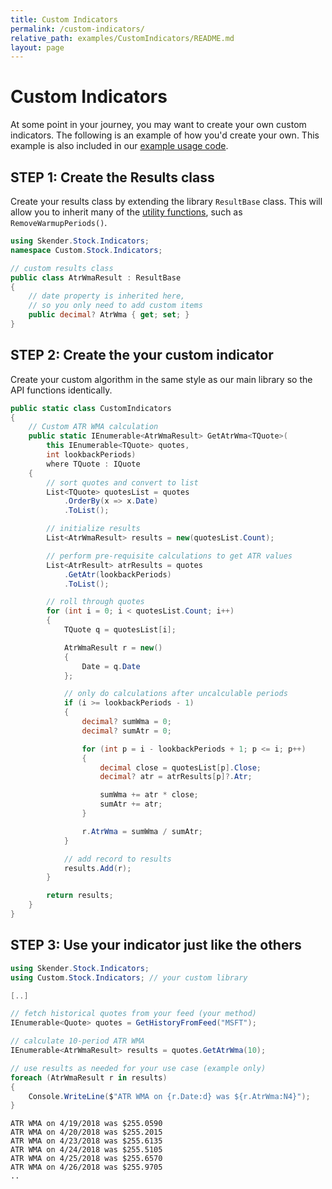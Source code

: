 ```yaml
---
title: Custom Indicators
permalink: /custom-indicators/
relative_path: examples/CustomIndicators/README.md
layout: page
---
```


# Custom Indicators

At some point in your journey, you may want to create your own custom indicators.
The following is an example of how you'd create your own.
This example is also included in our [example usage code](https://daveskender.github.io/Stock.Indicators/examples/#content).

## STEP 1: Create the Results class

Create your results class by extending the library `ResultBase` class.  This will allow you to inherit many of the [utility functions](https://daveskender.github.io/Stock.Indicators/utilities/#utilities-for-indicator-results), such as `RemoveWarmupPeriods()`.

```csharp
using Skender.Stock.Indicators;
namespace Custom.Stock.Indicators;

// custom results class
public class AtrWmaResult : ResultBase
{
    // date property is inherited here,
    // so you only need to add custom items
    public decimal? AtrWma { get; set; }
}
```

## STEP 2: Create the your custom indicator

Create your custom algorithm in the same style as our main library so the API functions identically.

```csharp
public static class CustomIndicators
{
    // Custom ATR WMA calculation
    public static IEnumerable<AtrWmaResult> GetAtrWma<TQuote>(
        this IEnumerable<TQuote> quotes,
        int lookbackPeriods)
        where TQuote : IQuote
    {
        // sort quotes and convert to list
        List<TQuote> quotesList = quotes
            .OrderBy(x => x.Date)
            .ToList();

        // initialize results
        List<AtrWmaResult> results = new(quotesList.Count);

        // perform pre-requisite calculations to get ATR values
        List<AtrResult> atrResults = quotes
            .GetAtr(lookbackPeriods)
            .ToList();

        // roll through quotes
        for (int i = 0; i < quotesList.Count; i++)
        {
            TQuote q = quotesList[i];

            AtrWmaResult r = new()
            {
                Date = q.Date
            };

            // only do calculations after uncalculable periods
            if (i >= lookbackPeriods - 1)
            {
                decimal? sumWma = 0;
                decimal? sumAtr = 0;

                for (int p = i - lookbackPeriods + 1; p <= i; p++)
                {
                    decimal close = quotesList[p].Close;
                    decimal? atr = atrResults[p]?.Atr;

                    sumWma += atr * close;
                    sumAtr += atr;
                }

                r.AtrWma = sumWma / sumAtr;
            }

            // add record to results
            results.Add(r);
        }

        return results;
    }
}
```

## STEP 3: Use your indicator just like the others

```csharp
using Skender.Stock.Indicators;
using Custom.Stock.Indicators; // your custom library

[..]

// fetch historical quotes from your feed (your method)
IEnumerable<Quote> quotes = GetHistoryFromFeed("MSFT");

// calculate 10-period ATR WMA
IEnumerable<AtrWmaResult> results = quotes.GetAtrWma(10);

// use results as needed for your use case (example only)
foreach (AtrWmaResult r in results)
{
    Console.WriteLine($"ATR WMA on {r.Date:d} was ${r.AtrWma:N4}");
}
```

```console
ATR WMA on 4/19/2018 was $255.0590
ATR WMA on 4/20/2018 was $255.2015
ATR WMA on 4/23/2018 was $255.6135
ATR WMA on 4/24/2018 was $255.5105
ATR WMA on 4/25/2018 was $255.6570
ATR WMA on 4/26/2018 was $255.9705
..
```
